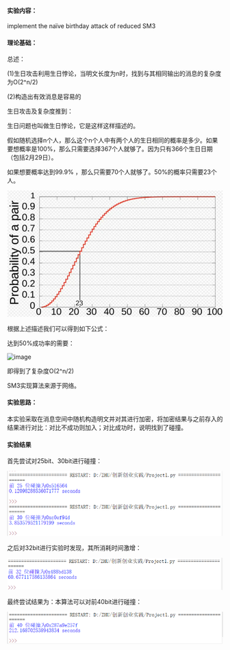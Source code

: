 #### 实验内容：
implement the naïve birthday attack of reduced SM3
#### 理论基础：
总述：

(1)生日攻击利用生日悖论，当明文长度为n时，找到与其相同输出的消息的复杂度为O(2^n/2)

(2)构造出有效消息是容易的

生日攻击及复杂度推到：

生日问题也叫做生日悖论，它是这样这样描述的。

假如随机选择n个人，那么这个n个人中有两个人的生日相同的概率是多少。如果要想概率是100%，那么只需要选择367个人就够了。因为只有366个生日日期（包括2月29日）。

如果想要概率达到99.9% ，那么只需要70个人就够了。50%的概率只需要23个人。

![image](https://github.com/Azzzting/homework-group-48/blob/main/Project1/img/4.png)

根据上述描述我们可以得到如下公式：

达到50%成功率的需要：

![image](https://github.com/Azzzting/homework-group-48/assets/138744150/669d00e2-d96f-4535-88e4-725e2612e85f)

即得到了复杂度O(2^n/2)

SM3实现算法来源于网络。

#### 实验思路：
本实验采取在消息空间中随机构造明文并对其进行加密，将加密结果与之前存入的结果进行对比：对比不成功则加入；对比成功时，说明找到了碰撞。
#### 实验结果
首先尝试对25bit、30bit进行碰撞：

![image](https://github.com/Azzzting/homework-group-48/blob/main/Project1/img/1.png)


之后对32bit进行实验时发现，其所消耗时间激增：

![image](https://github.com/Azzzting/homework-group-48/blob/main/Project1/img/2.png)


最终尝试结果为：本算法可以对前40bit进行碰撞：

![image](https://github.com/Azzzting/homework-group-48/blob/main/Project1/img/3.png)
